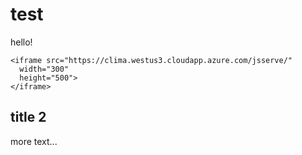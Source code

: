 # test
hello!

```@raw html
<iframe src="https://clima.westus3.cloudapp.azure.com/jsserve/"
  width="300"
  height="500">
</iframe>
```

## title 2 
more text...
